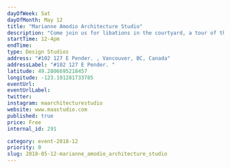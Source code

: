 ```yaml
---
dayOfWeek: Sat
dayOfMonth: May 12
title: "Marianne Amodio Architecture Studio"
description: "Come join us for libations in the courtyard, a tour of the studio, and a view of our upcoming and ongoing work.<br> "
startTime: 12-4pm
endTime: 
type: Design Studios
address: "#102 127 E Pender. , Vancouver, BC, Canada"
addressLabel: "#102 127 E Pender. "
latitude: 49.2806695218457
longitude: -123.101281733785
eventUrl: 
eventUrlLabel: 
twitter: 
instagram: maarchitecturestudio
website: www.maastudio.com
published: true
price: Free
internal_id: 291

category: event-2018-12
priority: 0
slug: 2018-05-12-marianne_amodio_architecture_studio
---
```

